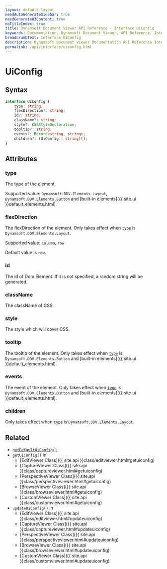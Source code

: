 ```yaml
---
layout: default-layout
needAutoGenerateSidebar: true
needGenerateH3Content: true
noTitleIndex: true
title: Dynamsoft Document Viewer API Reference - Interface UiConfig
keywords: Documentation, Dynamsoft Document Viewer, API Reference, Interface UiConfig
breadcrumbText: Interface UiConfig
description: Dynamsoft Document Viewer Documentation API Reference Interface UiConfig Page
permalink: /api/interface/uiconfig.html
---
```


# UiConfig

## Syntax

```typescript
interface UiConfig {
	type: string; 
	flexDirection?: string; 
	id?: string; 
	className?: string; 
	style?: CSSStyleDeclaration;  
	tooltip?: string; 
	events?: Record<string, string>;
	children?: (UiConfig | string)[]; 
}
```

## Attributes

### type

The type of the element.

Supported value: `Dynamsoft.DDV.Elements.Layout`, `Dynamsoft.DDV.Elements.Button` and [built-in elements]({{ site.ui }}default_elements.html).

### flexDirection

The flexDirection of the element. Only takes effect when [`type`](#type) is `Dynamsoft.DDV.Elements.Layout`.

Supported value: `column`, `row`

Default value is `row`.

### id

The id of Dom Element. If it is not specified, a random string will be generated.

### className

The className of CSS.

### style

The style which will cover CSS.

### tooltip

The tooltip of the element. Only takes effect when [`type`](#type) is `Dynamsoft.DDV.Elements.Button` and [built-in elements]({{ site.ui }}default_elements.html).

### events

The event of the element. Only takes effect when [`type`](#type) is `Dynamsoft.DDV.Elements.Button` and [built-in elements]({{ site.ui }}default_elements.html).

### children

Only takes effect when [`type`](#type) is `Dynamsoft.DDV.Elements.Layout`.

## Related

- [`getDefaultUiConfig()`]()
- `getUiConfig()` in 
    - [EditViewer Class]({{ site.api }}class/editviewer.html#getuiconfig)
    - [CaptureViewer Class]({{ site.api }}class/captureviewer.html#getuiconfig)
    - [PerspectiveViewer Class]({{ site.api }}class/perspectiveviewer.html#getuiconfig)
    - [BrowseViewer Class]({{ site.api }}class/browseviewer.html#getuiconfig)
    - [CustomViewer Class]({{ site.api }}class/customviewer.html#getuiconfig)
- `updateUiConfig()` in
    - [EditViewer Class]({{ site.api }}class/editviewer.html#updateuiconfig)
    - [CaptureViewer Class]({{ site.api }}class/captureviewer.html#updateuiconfig)
    - [PerspectiveViewer Class]({{ site.api }}class/perspectiveviewer.html#updateuiconfig)
    - [BrowseViewer Class]({{ site.api }}class/browseviewer.html#updateuiconfig)
    - [CustomViewer Class]({{ site.api }}class/customviewer.html#updateuiconfig)